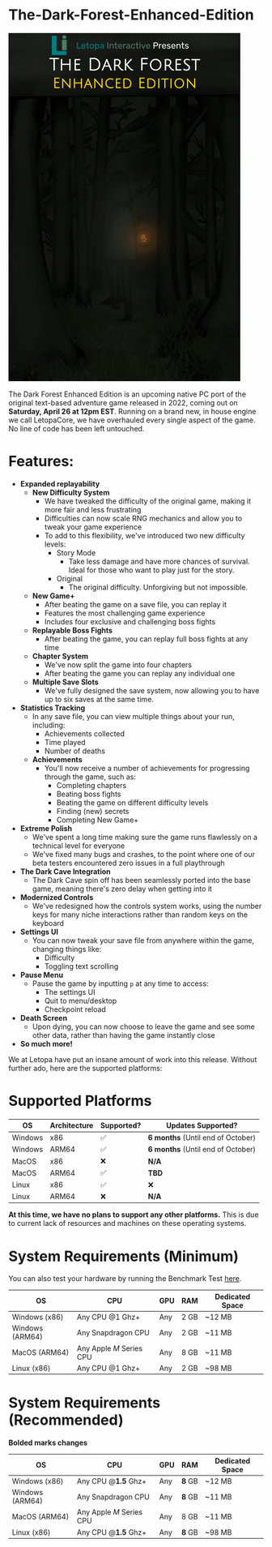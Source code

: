 # The-Dark-Forest-Enhanced-Edition

![CoverArt](https://github.com/Letopa-Interactive/The-Dark-Forest-Enhanced-Edition/blob/main/CoverArt.png)

The Dark Forest Enhanced Edition is an upcoming native PC port of the original text-based adventure game released in 2022, coming out on **Saturday, April 26 at 12pm EST**. 
Running on a brand new, in house engine we call LetopaCore, we have overhauled every single aspect of the game. No line of code has been left untouched.
# Features:
* **Expanded replayability**
	* **New Difficulty System**
		* We have tweaked the difficulty of the original game, making it more fair and less frustrating
		* Difficulties can now scale RNG mechanics and allow you to tweak your game experience
		* To add to this flexibility, we've introduced two new difficulty levels:
			* Story Mode
				* Take less damage and have more chances of survival. Ideal for those who want to play just for the story.
			* Original
				* The original difficulty. Unforgiving but not impossible.
	* **New Game+**
		* After beating the game on a save file, you can replay it
		* Features the most challenging game experience
		* Includes four exclusive and challenging boss fights 
	* **Replayable Boss Fights**
		* After beating the game, you can replay full boss fights at any time
	* **Chapter System**
		* We've now split the game into four chapters
		* After beating the game you can replay any individual one
	* **Multiple Save Slots**
		* We've fully designed the save system, now allowing you to have up to six saves at the same time.
* **Statistics Tracking**
	* In any save file, you can view multiple things about your run, including:
		* Achievements collected
		* Time played
		* Number of deaths
	* **Achievements**
		* You'll now receive a number of achievements for progressing through the game, such as:
			* Completing chapters
			* Beating boss fights
			* Beating the game on different difficulty levels
			* Finding (new) secrets
			* Completing New Game+
* **Extreme Polish**
	* We've spent a long time making sure the game runs flawlessly on a technical level for everyone
	* We've fixed many bugs and crashes, to the point where one of our beta testers encountered zero issues in a full playthrough
* **The Dark Cave Integration**
	* The Dark Cave spin off has been seamlessly ported into the base game, meaning there's zero delay when getting into it
* **Modernized Controls**
	* We've redesigned how the controls system works, using the number keys for many niche interactions rather than random keys on the keyboard
* **Settings UI**
	* You can now tweak your save file from anywhere within the game, changing things like:
		* Difficulty
		* Toggling text scrolling
* **Pause Menu**
	* Pause the game by inputting `p` at any time to access:
		* The settings UI
		* Quit to menu/desktop
		* Checkpoint reload
* **Death Screen**
	* Upon dying, you can now choose to leave the game and see some other data, rather than having the game instantly close
* **So much more!**

We at Letopa have put an insane amount of work into this release. Without further ado, here are the supported platforms:

# Supported Platforms

| OS      | Architecture | Supported? | Updates Supported?                  |
| ------- | ------------ | ---------- | ----------------------------------- |
| Windows | x86          | ✅          | **6 months** (Until end of October) |
| Windows | ARM64        | ✅          | **6 months** (Until end of October) |
| MacOS   | x86          | ❌          | **N/A**                             |
| MacOS   | ARM64        | ✅          | **TBD**                             |
| Linux   | x86          | ✅          | ❌                                   |
| Linux   | ARM64        | ❌          | **N/A**                             |

**At this time, we have no plans to support any other platforms.** This is due to current lack of resources and machines on these operating systems.

# System Requirements (Minimum)

You can also test your hardware by running the Benchmark Test [here](https://github.com/Letopa-Interactive/The-Dark-Forest-Enhanced-Edition/releases/tag/benchmark-v1.0.0).

| OS              | CPU                      | GPU | RAM  | Dedicated Space |
| --------------- | ------------------------ | --- | ---- | --------------- |
| Windows (x86)   | Any CPU @1 Ghz+          | Any | 2 GB | ~12 MB          |
| Windows (ARM64) | Any Snapdragon CPU       | Any | 2 GB | ~11 MB          |
| MacOS (ARM64)   | Any Apple *M* Series CPU | Any | 8 GB | ~11 MB          |
| Linux (x86)     | Any CPU @1 Ghz+          | Any | 2 GB | ~98 MB          |
# System Requirements (Recommended)
**Bolded marks changes**

| OS              | CPU                      | GPU | RAM      | Dedicated Space |
| --------------- | ------------------------ | --- | -------- | --------------- |
| Windows (x86)   | Any CPU @**1.5** Ghz+    | Any | **8** GB | ~12 MB          |
| Windows (ARM64) | Any Snapdragon CPU       | Any | **8** GB | ~11 MB          |
| MacOS (ARM64)   | Any Apple *M* Series CPU | Any | 8 GB     | ~11 MB          |
| Linux (x86)     | Any CPU @**1.5** Ghz+    | Any | **8** GB | ~98 MB          |
